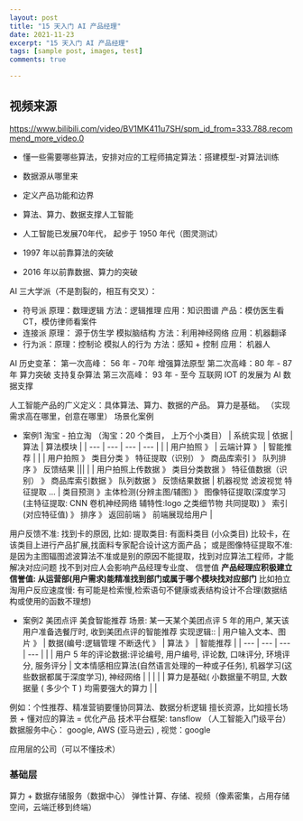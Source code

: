 ```yaml
---
layout: post
title: "15 天入门 AI 产品经理"
date: 2021-11-23
excerpt: "15 天入门 AI 产品经理"
tags: [sample post, images, test]
comments: true

---
```


##  视频来源

https://www.bilibili.com/video/BV1MK411u7SH/spm_id_from=333.788.recommend_more_video.0

* 懂一些需要哪些算法，安排对应的工程师搞定算法：搭建模型-对算法训练
* 数据源从哪里来
* 定义产品功能和边界

* 算法、算力、数据支撑人工智能
* 人工智能已发展70年代， 起步于 1950 年代（图灵测试）
* 1997 年以前靠算法的突破
* 2016 年以前靠数据、算力的突破

AI 三大学派（不是割裂的，相互有交叉）：
* 符号派 原理：数理逻辑 方法：逻辑推理 应用：知识图谱 产品：模仿医生看 CT，模仿律师看案件
* 连接派 原理： 源于仿生学 模拟脑结构 方法：利用神经网络 应用：机器翻译
* 行为派：原理：控制论 模拟人的行为 方法：感知 + 控制 应用： 机器人

AI 历史变革：
第一次高峰： 56 年 - 70年 增强算法原型 
第二次高峰：80 年 - 87 年 算力突破 支持复杂算法
第三次高峰： 93 年 - 至今 互联网 IOT 的发展为 AI 数据支撑

人工智能产品的广义定义：具体算法、算力、数据的产品。 算力是基础。
（实现需求高在哪里，创意在哪里）
场景化案例

* 案例1 淘宝 - 拍立淘
（淘宝：20 个类目， 上万个小类目）
| 系统实现 | 依据 | 算法 | 算法模块 |
| --- | --- | --- | --- |
| | 用户拍照 》 | 云端计算 》 | 智能推荐 |
| | 用户拍照 》 类目分类 》 特征提取（识别） 》 商品库索引 》 队列排序 》 反馈结果 |||
| | 用户拍照上传数据 》 类目分类数据 》 特征值数据（识别） 》 商品库索引数据 》 队列数据 》 反馈结果数据 | 机器视觉 滤波视觉 特征提取 ... | 类目预测 》主体检测(分辨主图/辅图) 》 图像特征提取(深度学习(主特征提取: CNN 卷机神经网络 辅特性:logo 之类细节物 共同提取) 》 索引(对应特征值) 》 排序 》 返回前端 》 前端展现给用户 |

用户反馈不准: 
找到卡的原因, 
比如: 
提取类目: 有面料类目 (小众类目) 比较卡，在该类目上进行产品扩展,找面料专家配合设计这方面产品；
或是图像特征提取不准: 是因为主图辐图滤波算法不准或是别的原因不能提取，找到对应算法工程师，才能解决对应问题
找不到对应人会影响产品经理专业度、 信誉值
**产品经理应积极建立信誉值: 从运营部(用户需求)能精准找到部门或属于哪个模块找对应部门**
比如拍立淘用户反应速度慢: 有可能是检索慢,检索语句不健康或表结构设计不合理(数据结构或使用的函数不理想)

* 案例2 美团点评 美食智能推荐
场景: 某一天某个美团点评 5 年的用户, 某天该用户准备选餐厅时, 收到美团点评的智能推荐
实现逻辑::
| 用户输入文本、图片 》 | 数据(编号:逻辑管理 不断迭代 》 | 算法 》 | 智能推荐 |
| --- | --- | --- | --- |
|  | 用户 5 年的评论数据:评论编号, 用户编号, 评论数, 口味评分, 环境评分, 服务评分 | 文本情感相应算法(自然语言处理的一种或子任务), 机器学习(这些数据都属于深度学习), 神经网络 | |
| | | 算力是基础( 小数据量不明显, 大数据量 ( 多少个 T ) 均需要强大的算力  | |

例如：个性推荐、精准营销要懂协同算法、数据分析逻辑
擅长资源，比如擅长场景 + 懂对应的算法 = 优化产品
技术平台框架: tansflow （人工智能入门级平台）
数据服务中心： google, AWS (亚马逊云) , 视觉：google 

应用层的公司（可以不懂技术）

### 基础层
算力 + 数据存储服务（数据中心）
弹性计算、存储、视频（像素密集，占用存储空间，云端迁移到终端）







